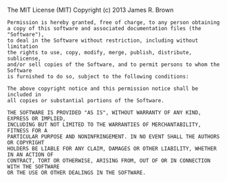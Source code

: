   The MIT License (MIT)
  Copyright (c) 2013 James R. Brown
	
	Permission is hereby granted, free of charge, to any person obtaining 
	a copy of this software and associated documentation files (the "Software"), 
	to deal in the Software without restriction, including without limitation 
	the rights to use, copy, modify, merge, publish, distribute, sublicense, 
	and/or sell copies of the Software, and to permit persons to whom the Software 
	is furnished to do so, subject to the following conditions:
	
	The above copyright notice and this permission notice shall be included in 
	all copies or substantial portions of the Software.
	
	THE SOFTWARE IS PROVIDED "AS IS", WITHOUT WARRANTY OF ANY KIND, EXPRESS OR IMPLIED, 
	INCLUDING BUT NOT LIMITED TO THE WARRANTIES OF MERCHANTABILITY, FITNESS FOR A 
	PARTICULAR PURPOSE AND NONINFRINGEMENT. IN NO EVENT SHALL THE AUTHORS OR COPYRIGHT 
	HOLDERS BE LIABLE FOR ANY CLAIM, DAMAGES OR OTHER LIABILITY, WHETHER IN AN ACTION OF 
	CONTRACT, TORT OR OTHERWISE, ARISING FROM, OUT OF OR IN CONNECTION WITH THE SOFTWARE 
	OR THE USE OR OTHER DEALINGS IN THE SOFTWARE.
